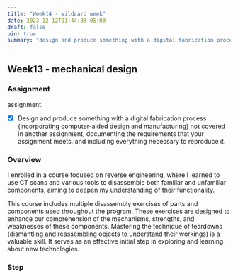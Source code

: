 ```yaml
---
title: "Week14 - wildcard week"
date: 2023-12-12T01:44:03-05:00
draft: false
pin: true
summary: "design and produce something with a digital fabrication process not covered in another assignment"
---
```


## Week13 - mechanical design

### Assignment

assignment:</br>

- [x]  Design and produce something with a digital fabrication process (incorporating computer-aided design and manufacturing) not covered in another assignment, documenting the requirements that your assignment meets, and including everything necessary to reproduce it.

### Overview

I enrolled in a course focused on reverse engineering, where I learned to use CT scans and various tools to disassemble both familiar and unfamiliar components, aiming to deepen my understanding of their functionality.

This course includes multiple disassembly exercises of parts and components used throughout the program. These exercises are designed to enhance our comprehension of the mechanisms, strengths, and weaknesses of these components. Mastering the technique of teardowns (dismantling and reassembling objects to understand their workings) is a valuable skill. It serves as an effective initial step in exploring and learning about new technologies.


### Step

